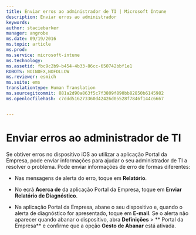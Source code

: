 ```yaml
---
title: Enviar erros ao administrador de TI | Microsoft Intune
description: Enviar erros ao administrador
keywords: 
author: staciebarker
manager: angrobe
ms.date: 09/19/2016
ms.topic: article
ms.prod: 
ms.service: microsoft-intune
ms.technology: 
ms.assetid: fbc9c2b9-b454-4b33-86cc-650742bbf1e1
ROBOTS: NOINDEX,NOFOLLOW
ms.reviewer: esmich
ms.suite: ems
translationtype: Human Translation
ms.sourcegitcommit: 881a2d90a863f5c7f3809f890bb82850b6145982
ms.openlocfilehash: c7ddd516273360d42426d05528f7846f144c6667


---
```



# Enviar erros ao administrador de TI

Se obtiver erros no dispositivo iOS ao utilizar a aplicação Portal da Empresa, pode enviar informações para ajudar o seu administrador de TI a resolver o problema. Pode enviar informações de erro de formas diferentes:

-   Nas mensagens de alerta do erro, toque em **Relatório**.

-   No ecrã **Acerca de** da aplicação Portal da Empresa, toque em **Enviar Relatório de Diagnóstico**.

-   Na aplicação Portal da Empresa, abane o seu dispositivo e, quando o alerta de diagnóstico for apresentado, toque em **E-mail**. Se o alerta não aparecer quando abanar o dispositivo, abra **Definições** &gt; ** Portal da Empresa** e confirme que a opção **Gesto de Abanar** está ativada.



<!--HONumber=Oct16_HO2-->


